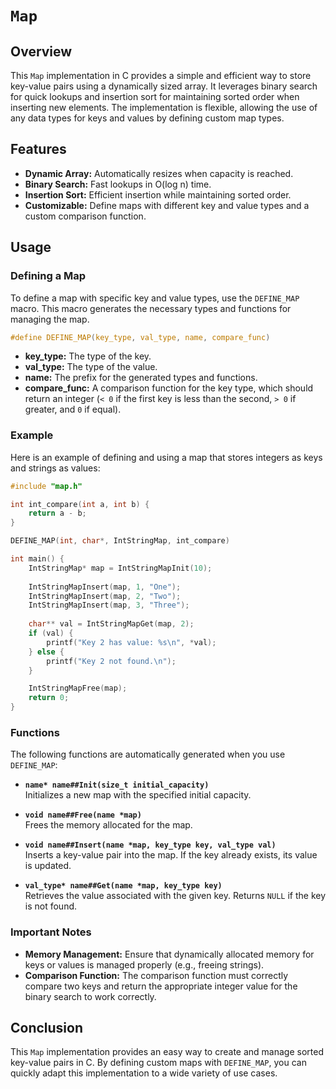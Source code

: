 # `Map`

## Overview

This `Map` implementation in C provides a simple and efficient way to store key-value pairs using a dynamically sized array. It leverages binary search for quick lookups and insertion sort for maintaining sorted order when inserting new elements. The implementation is flexible, allowing the use of any data types for keys and values by defining custom map types.

## Features

- **Dynamic Array:** Automatically resizes when capacity is reached.
- **Binary Search:** Fast lookups in O(log n) time.
- **Insertion Sort:** Efficient insertion while maintaining sorted order.
- **Customizable:** Define maps with different key and value types and a custom comparison function.

## Usage

### Defining a Map

To define a map with specific key and value types, use the `DEFINE_MAP` macro. This macro generates the necessary types and functions for managing the map.

```c
#define DEFINE_MAP(key_type, val_type, name, compare_func)
```

- **key_type:** The type of the key.
- **val_type:** The type of the value.
- **name:** The prefix for the generated types and functions.
- **compare_func:** A comparison function for the key type, which should return an integer (`< 0` if the first key is less than the second, `> 0` if greater, and `0` if equal).

### Example

Here is an example of defining and using a map that stores integers as keys and strings as values:

```c
#include "map.h"

int int_compare(int a, int b) {
    return a - b;
}

DEFINE_MAP(int, char*, IntStringMap, int_compare)

int main() {
    IntStringMap* map = IntStringMapInit(10);
    
    IntStringMapInsert(map, 1, "One");
    IntStringMapInsert(map, 2, "Two");
    IntStringMapInsert(map, 3, "Three");
    
    char** val = IntStringMapGet(map, 2);
    if (val) {
        printf("Key 2 has value: %s\n", *val);
    } else {
        printf("Key 2 not found.\n");
    }

    IntStringMapFree(map);
    return 0;
}
```

### Functions

The following functions are automatically generated when you use `DEFINE_MAP`:

- **`name* name##Init(size_t initial_capacity)`**  
  Initializes a new map with the specified initial capacity.

- **`void name##Free(name *map)`**  
  Frees the memory allocated for the map.

- **`void name##Insert(name *map, key_type key, val_type val)`**  
  Inserts a key-value pair into the map. If the key already exists, its value is updated.

- **`val_type* name##Get(name *map, key_type key)`**  
  Retrieves the value associated with the given key. Returns `NULL` if the key is not found.

### Important Notes

- **Memory Management:** Ensure that dynamically allocated memory for keys or values is managed properly (e.g., freeing strings).
- **Comparison Function:** The comparison function must correctly compare two keys and return the appropriate integer value for the binary search to work correctly.

## Conclusion

This `Map` implementation provides an easy way to create and manage sorted key-value pairs in C. By defining custom maps with `DEFINE_MAP`, you can quickly adapt this implementation to a wide variety of use cases.
